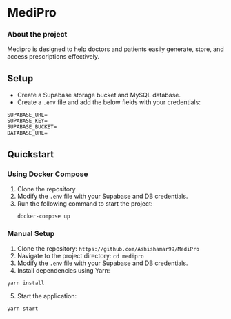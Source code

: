# MediPro

### About the project
Medipro is designed to help doctors and patients easily generate, store, and access prescriptions effectively.

## Setup

- Create a Supabase storage bucket and MySQL database.
- Create a `.env` file and add the below fields with your credentials:

```
SUPABASE_URL=
SUPABASE_KEY=
SUPABASE_BUCKET=
DATABASE_URL=
```

## Quickstart

### Using Docker Compose 
1. Clone the repository
3. Modify the `.env` file with your Supabase and DB credentials.
4. Run the following command to start the project:
   ```
   docker-compose up
   ```

### Manual Setup
1. Clone the repository: `https://github.com/Ashishamar99/MediPro`
2. Navigate to the project directory: `cd medipro`
3. Modify the `.env` file with your Supabase and DB credentials.
4. Install dependencies using Yarn: 
  ```
  yarn install
  ```
5. Start the application: 
  ```  
  yarn start
  ```

